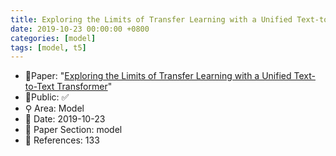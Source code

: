 ```yaml
---
title: Exploring the Limits of Transfer Learning with a Unified Text-to-Text Transformer
date: 2019-10-23 00:00:00 +0800
categories: [model]
tags: [model, t5]
---
```


- 📙Paper: "[Exploring the Limits of Transfer Learning with a Unified Text-to-Text Transformer](https://www.semanticscholar.org/paper/Exploring-the-Limits-of-Transfer-Learning-with-a-Raffel-Shazeer/3cfb319689f06bf04c2e28399361f414ca32c4b3)"
- 🔑Public: ✅
- ⚲ Area: Model
- 📅 Date: 2019-10-23
- 🔎 Paper Section: model
- 📝 References: 133
